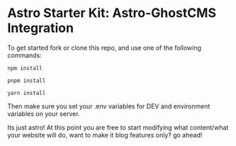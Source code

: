 # Astro Starter Kit: Astro-GhostCMS Integration

To get started fork or clone this repo, and use one of the following commands:

```
npm install

pnpm install

yarn install
```

Then make sure you set your .env variables for DEV and environment variables on your server.

Its just astro!  At this point you are free to start modifying what content/what your website will do, want to make it blog features only? go ahead!